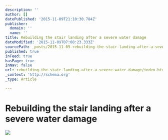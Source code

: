 ```yaml
---
description: ''
author: []
datePublished: '2015-11-09T21:10:30.784Z'
publisher:
  domain: ''
  name: ''
title: Rebuilding the stair landing after a severe water damage
dateModified: '2015-11-09T07:08:23.333Z'
sourcePath: _posts/2015-11-09-rebuilding-the-stair-landing-after-a-severe-water-damage.md
published: true
inFeed: true
hasPage: true
inNav: false
url: rebuilding-the-stair-landing-after-a-severe-water-damage/index.html
_context: 'http://schema.org'
_type: Article

---
```

# Rebuilding the stair landing after a severe water damage
![](https://the-grid-user-content.s3-us-west-2.amazonaws.com/095afc4e-0ad3-4335-be53-c00442adf621.png)